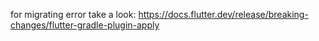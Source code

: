 for migrating error take a look:
https://docs.flutter.dev/release/breaking-changes/flutter-gradle-plugin-apply